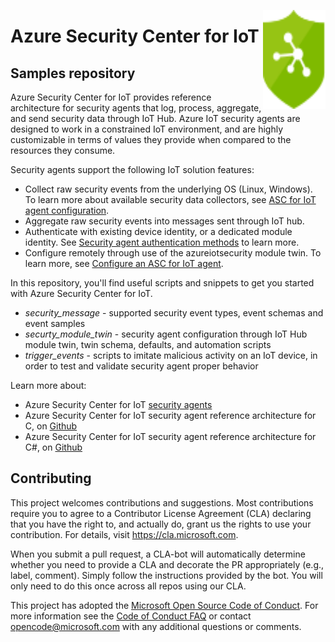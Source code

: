 <img src="logo/logo.svg" align="right"
     title="Azure Security Center for IoT" width="100" height="158">
    
# Azure Security Center for IoT

## Samples repository

Azure Security Center for IoT provides reference architecture for security agents that log, process, aggregate, and send security data through IoT Hub.
Azure IoT security agents are designed to work in a constrained IoT environment, and are highly customizable in terms of values they provide when compared to the resources they consume.

Security agents support the following IoT solution features:
- Collect raw security events from the underlying OS (Linux, Windows). To learn more about available security data collectors, see [ASC for IoT agent configuration](https://aka.ms/iot-security-docs-config).
- Aggregate raw security events into messages sent through IoT hub.
- Authenticate with existing device identity, or a dedicated module identity. See [Security agent authentication methods](https://aka.ms/iot-security-docs-auth) to learn more.
- Configure remotely through use of the azureiotsecurity module twin. To learn more, see [Configure an ASC for IoT agent](https://aka.ms/iot-security-docs-config).

In this repository, you'll find useful scripts and snippets to get you started with Azure Security Center for IoT.

- _security_message_ - supported security event types, event schemas and event samples
- _securty_module_twin_ - security agent configuration through IoT Hub module twin, twin schema, defaults, and automation scripts
- _trigger_events_ - scripts to imitate malicious activity on an IoT device, in order to test and validate security agent proper behavior

Learn more about:

- Azure Security Center for IoT [security agents](https://aka.ms/iot-security-docs-agents)
- Azure Security Center for IoT security agent reference architecture for C, on [Github](https://aka.ms/iot-security-github-c)
- Azure Security Center for IoT security agent reference architecture for C#, on [Github](https://aka.ms/iot-security-github-cs)

## Contributing

This project welcomes contributions and suggestions.  Most contributions require you to agree to a
Contributor License Agreement (CLA) declaring that you have the right to, and actually do, grant us
the rights to use your contribution. For details, visit https://cla.microsoft.com.

When you submit a pull request, a CLA-bot will automatically determine whether you need to provide
a CLA and decorate the PR appropriately (e.g., label, comment). Simply follow the instructions
provided by the bot. You will only need to do this once across all repos using our CLA.

This project has adopted the [Microsoft Open Source Code of Conduct](https://opensource.microsoft.com/codeofconduct/).
For more information see the [Code of Conduct FAQ](https://opensource.microsoft.com/codeofconduct/faq/) or
contact [opencode@microsoft.com](mailto:opencode@microsoft.com) with any additional questions or comments.
